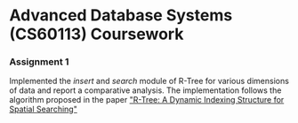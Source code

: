# Advanced Database Systems (CS60113) Coursework

### Assignment 1
Implemented the *insert* and *search* module of R-Tree for various dimensions of data and report a comparative analysis. 
The implementation follows the algorithm proposed in the paper ["R-Tree: A Dynamic Indexing Structure for Spatial Searching"](http://www-db.deis.unibo.it/courses/SI-LS/papers/Gut84.pdf)
